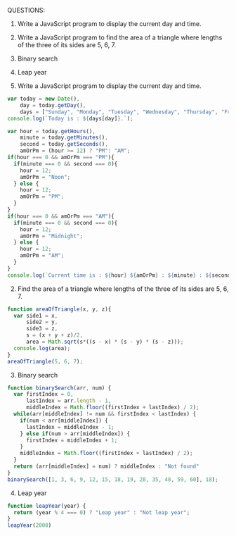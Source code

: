 QUESTIONS:
1.  Write a JavaScript program to display the current day and time.
2. Write a JavaScript program to find the area of a triangle where lengths of the three of its sides are 5, 6, 7.
3. Binary search
4. Leap year

1.  Write a JavaScript program to display the current day and time.
```javascript
var today = new Date(),
    day = today.getDay(),
    days = ["Sunday", "Monday", "Tuesday", "Wednesday", "Thursday", "Friday", "Saturday"]; 
console.log(`Today is : ${days[day]}.`);

var hour = today.getHours(),
    minute = today.getMinutes(),
    second = today.getSeconds(),
    amOrPm = (hour >= 12) ? "PM": "AM";
if(hour === 0 && amOrPm === "PM"){
  if(minute === 0 && second === 0){
    hour = 12;
    amOrPm = "Noon";
  } else {
    hour = 12;
    amOrPm = "PM";
  }
}
if(hour === 0 && amOrPm === "AM"){
  if(minute === 0 && second === 0){
    hour = 12;
    amOrPm = "Midnight";
  } else {
    hour = 12;
    amOrPm = "AM";
  }
}
console.log(`Current time is : ${hour} ${amOrPm} : ${minute} : ${second}`)
```

2. Find the area of a triangle where lengths of the three of its sides are 5, 6, 7.
```javascript
function areaOfTriangle(x, y, z){
  var side1 = x,
      side2 = y,
      side3 = z,
      s = (x + y + z)/2,
      area = Math.sqrt(s*((s - x) * (s - y) * (s - z)));
  console.log(area);
}
areaOfTriangle(5, 6, 7);
```

3. Binary search
```javascript
function binarySearch(arr, num) {
  var firstIndex = 0, 
      lastIndex = arr.length - 1,
      middleIndex = Math.floor((firstIndex + lastIndex) / 2);
  while(arr[middleIndex] != num && firstIndex < lastIndex) {
    if(num < arr[middleIndex]) {
      lastIndex = middleIndex - 1;
    } else if(num > arr[middleIndex]) {
      firstIndex = middleIndex + 1;
    }
    middleIndex = Math.floor((firstIndex + lastIndex) / 2);
  } 
  return (arr[middleIndex] = num) ? middleIndex : "Not found"
}
binarySearch([1, 3, 6, 9, 12, 15, 18, 19, 28, 35, 48, 59, 60], 18);
```

4. Leap year
```javascript
function leapYear(year) {
  return (year % 4 === 0) ? "Leap year" : "Not leap year";
}
leapYear(2000)
```


